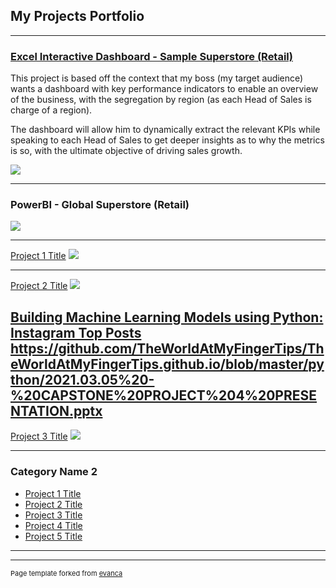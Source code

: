 ## My Projects Portfolio

---

### [Excel Interactive Dashboard - Sample Superstore (Retail)](/Excel_Dashboard.md)
This project is based off the context that my boss (my target audience) wants a dashboard with key performance indicators to enable an overview of the business, with the segregation by region (as each Head of Sales is charge of a region).

The dashboard will allow him to dynamically extract the relevant KPIs while speaking to each Head of Sales to get deeper insights as to why the metrics is so, with the ultimate objective of driving sales growth.

<img src="images/Excel-Dashboard.gif"/>

---
### PowerBI - Global Superstore (Retail)
<img src="images/PowerBI-gif.gif"/>

---



[Project 1 Title](/sample_page)
<img src="images/dummy_thumbnail.jpg?raw=true"/>

---
[Project 2 Title](/pdf/sample_presentation.pdf)
<img src="images/dummy_thumbnail.jpg?raw=true"/>

[Building Machine Learning Models using Python: Instagram Top Posts](https://github.com/TheWorldAtMyFingerTips/TheWorldAtMyFingerTips.github.io/blob/master/python/2021.03.05%20-%20CAPSTONE%20PROJECT%204%20PRESENTATION.pptx)
https://github.com/TheWorldAtMyFingerTips/TheWorldAtMyFingerTips.github.io/blob/master/python/2021.03.05%20-%20CAPSTONE%20PROJECT%204%20PRESENTATION.pptx
---
[Project 3 Title](http://example.com/)
<img src="images/dummy_thumbnail.jpg?raw=true"/>

---

### Category Name 2

- [Project 1 Title](http://example.com/)
- [Project 2 Title](http://example.com/)
- [Project 3 Title](http://example.com/)
- [Project 4 Title](http://example.com/)
- [Project 5 Title](http://example.com/)

---




---
<p style="font-size:11px">Page template forked from <a href="https://github.com/evanca/quick-portfolio">evanca</a></p>
<!-- Remove above link if you don't want to attibute -->
